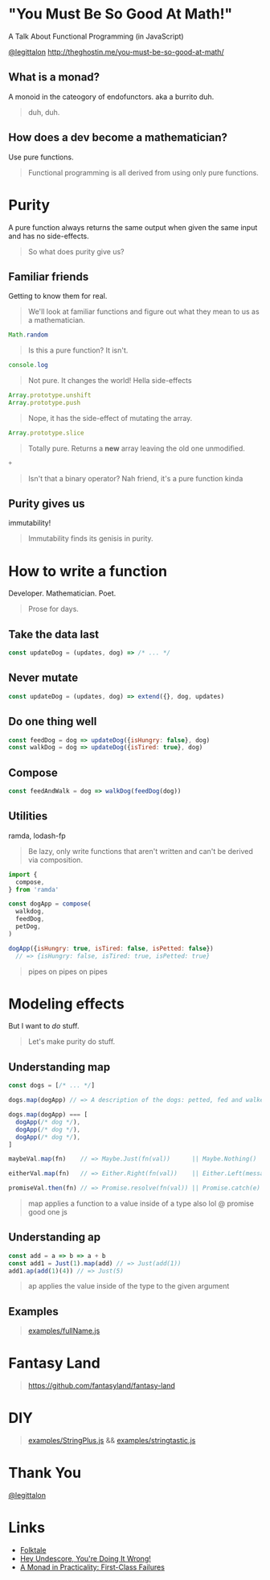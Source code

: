 # "You Must Be So Good At Math!"
A Talk About Functional Programming (in JavaScript)

<a href='http://twitter.com/legittalon'>@legittalon</a>
<a href='http://theghostin.me/you-must-be-so-good-at-math/#/'>
  http://theghostin.me/you-must-be-so-good-at-math/
</a>



## What is a monad?

<span class="fragment">A monoid in the cateogory of endofunctors.</span>
<span class="fragment">aka a burrito</span>
<span class="fragment">duh.</span>

> duh, duh. 



## How does a dev become a mathematician?

<span class="fragment">Use pure functions.</span>

> Functional programming is all derived from using only pure functions.



# Purity

A pure function always returns the same output when given the same input and
has no side-effects.

> So what does purity give us?


## Familiar friends

Getting to know them for real.

> We'll look at familiar functions and figure out what they mean to us as a 
  mathematician.


```js
Math.random
```
> Is this a pure function? It isn't.


```js
console.log
```
> Not pure. It changes the world! Hella side-effects


```js
Array.prototype.unshift
Array.prototype.push
```
> Nope, it has the side-effect of mutating the array. 


```js
Array.prototype.slice
```
> Totally pure. Returns a **new** array leaving the old one unmodified.


```js
+
```
> Isn't that a binary operator? Nah friend, it's a pure function kinda


## Purity gives us

<span class="fragment">immutability!</span>
> Immutability finds its genisis in purity.



# How to write a function

Developer. Mathematician. Poet.

> Prose for days.


## Take the data last 

```js
const updateDog = (updates, dog) => /* ... */ 
```


## Never mutate

```js
const updateDog = (updates, dog) => extend({}, dog, updates)
```


## Do one thing well

```js
const feedDog = dog => updateDog({isHungry: false}, dog)
const walkDog = dog => updateDog({isTired: true}, dog)
```


## Compose

```js
const feedAndWalk = dog => walkDog(feedDog(dog))
```


## Utilities

ramda, lodash-fp

> Be lazy, only write functions that aren't written and can't be derived via
  composition.


```js
import {
  compose,
} from 'ramda'

const dogApp = compose(
  walkdog,
  feedDog,
  petDog,
)

dogApp({isHungry: true, isTired: false, isPetted: false})
  // => {isHungry: false, isTired: true, isPetted: true}
```
> pipes on pipes on pipes 



# Modeling effects

But I want to _do_ stuff.

> Let's make purity do stuff.


## Understanding map

```js
const dogs = [/* ... */]

dogs.map(dogApp) // => A description of the dogs: petted, fed and walked.

dogs.map(dogApp) === [
  dogApp(/* dog */),
  dogApp(/* dog */),
  dogApp(/* dog */),
]
```


```js
maybeVal.map(fn)    // => Maybe.Just(fn(val))      || Maybe.Nothing()

eitherVal.map(fn)   // => Either.Right(fn(val))    || Either.Left(message)

promiseVal.then(fn) // => Promise.resolve(fn(val)) || Promise.catch(e)
```
> map applies a function to a value inside of a type
  also lol @ promise good one js 


## Understanding ap

```js
const add = a => b => a + b
const add1 = Just(1).map(add) // => Just(add(1))
add1.ap(add(1)(4)) // => Just(5)
```
> ap applies the value inside of the type to the given argument


## Examples
> [examples/fullName.js](examples/fullName.js)



# Fantasy Land
> https://github.com/fantasyland/fantasy-land



# DIY 
> [examples/StringPlus.js](examples/StringPlus.js) && [examples/stringtastic.js](examples/stringtastic.js)



# Thank You

<a href='http://twitter.com/legittalon'>@legittalon</a>



# Links

- [Folktale](https://github.com/folktale/folktale)
- [Hey Undescore, You're Doing It Wrong!](https://www.youtube.com/watch?v=m3svKOdZijA&feature=youtu.be)
- [A Monad in Practicality: First-Class Failures](http://robotlolita.me/2013/12/08/a-monad-in-practicality-first-class-failures.html)
